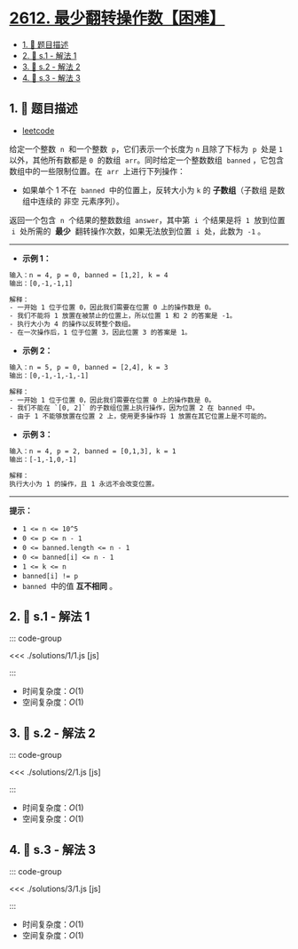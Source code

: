 # [2612. 最少翻转操作数【困难】](https://github.com/tnotesjs/TNotes.leetcode/tree/main/notes/2612.%20%E6%9C%80%E5%B0%91%E7%BF%BB%E8%BD%AC%E6%93%8D%E4%BD%9C%E6%95%B0%E3%80%90%E5%9B%B0%E9%9A%BE%E3%80%91)

<!-- region:toc -->

- [1. 📝 题目描述](#1--题目描述)
- [2. 🎯 s.1 - 解法 1](#2--s1---解法-1)
- [3. 🎯 s.2 - 解法 2](#3--s2---解法-2)
- [4. 🎯 s.3 - 解法 3](#4--s3---解法-3)

<!-- endregion:toc -->

## 1. 📝 题目描述

- [leetcode](https://leetcode.cn/problems/minimum-reverse-operations/)

给定一个整数  `n`  和一个整数  `p`，它们表示一个长度为 `n` 且除了下标为  `p`  处是 `1`  以外，其他所有数都是 `0`  的数组  `arr`。同时给定一个整数数组  `banned` ，它包含数组中的一些限制位置。在  `arr`  上进行下列操作：

- 如果单个 1 不在  `banned`  中的位置上，反转大小为 `k` 的 **子数组**（子数组 是数组中连续的 非空 元素序列）。

返回一个包含  `n`  个结果的整数数组  `answer`，其中第  `i`  个结果是将  `1`  放到位置  `i`  处所需的  **最少**  翻转操作次数，如果无法放到位置  `i`  处，此数为  `-1` 。

---

- **示例 1：**

```txt
输入：n = 4, p = 0, banned = [1,2], k = 4
输出：[0,-1,-1,1]

解释：
- 一开始 1 位于位置 0，因此我们需要在位置 0 上的操作数是 0。
- 我们不能将 1 放置在被禁止的位置上，所以位置 1 和 2 的答案是 -1。
- 执行大小为 4 的操作以反转整个数组。
- 在一次操作后，1 位于位置 3，因此位置 3 的答案是 1。
```

- **示例 2：**

```txt
输入：n = 5, p = 0, banned = [2,4], k = 3
输出：[0,-1,-1,-1,-1]

解释：
- 一开始 1 位于位置 0，因此我们需要在位置 0 上的操作数是 0。
- 我们不能在 `[0, 2]` 的子数组位置上执行操作，因为位置 2 在 banned 中。
- 由于 1 不能够放置在位置 2 上，使用更多操作将 1 放置在其它位置上是不可能的。
```

- **示例 3：**

```txt
输入：n = 4, p = 2, banned = [0,1,3], k = 1
输出：[-1,-1,0,-1]

解释：
执行大小为 1 的操作，且 1 永远不会改变位置。
```

---

**提示：**

- `1 <= n <= 10^5`
- `0 <= p <= n - 1`
- `0 <= banned.length <= n - 1`
- `0 <= banned[i] <= n - 1`
- `1 <= k <= n`
- `banned[i] != p`
- `banned`  中的值 **互不相同** 。

## 2. 🎯 s.1 - 解法 1

::: code-group

<<< ./solutions/1/1.js [js]

:::

- 时间复杂度：$O(1)$
- 空间复杂度：$O(1)$

## 3. 🎯 s.2 - 解法 2

::: code-group

<<< ./solutions/2/1.js [js]

:::

- 时间复杂度：$O(1)$
- 空间复杂度：$O(1)$

## 4. 🎯 s.3 - 解法 3

::: code-group

<<< ./solutions/3/1.js [js]

:::

- 时间复杂度：$O(1)$
- 空间复杂度：$O(1)$
